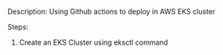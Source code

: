 Description: Using Github actions to deploy in AWS EKS cluster

Steps:

1. Create an EKS Cluster using eksctl command
